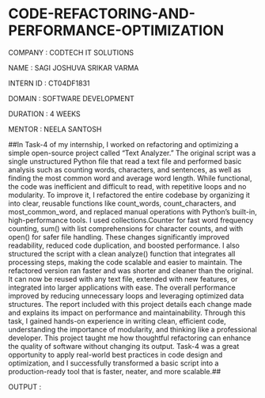 # CODE-REFACTORING-AND-PERFORMANCE-OPTIMIZATION

COMPANY : CODTECH IT SOLUTIONS

NAME : SAGI JOSHUVA SRIKAR VARMA

INTERN ID : CT04DF1831

DOMAIN : SOFTWARE DEVELOPMENT

DURATION : 4 WEEKS

MENTOR : NEELA SANTOSH

##In Task-4 of my internship, I worked on refactoring and optimizing a simple open-source project called “Text Analyzer.” The original script was a single unstructured Python file that read a text file and performed basic analysis such as counting words, characters, and sentences, as well as finding the most common word and average word length. While functional, the code was inefficient and difficult to read, with repetitive loops and no modularity.
To improve it, I refactored the entire codebase by organizing it into clear, reusable functions like count_words, count_characters, and most_common_word, and replaced manual operations with Python’s built-in, high-performance tools. I used collections.Counter for fast word frequency counting, sum() with list comprehensions for character counts, and with open() for safer file handling. These changes significantly improved readability, reduced code duplication, and boosted performance.
I also structured the script with a clean analyze() function that integrates all processing steps, making the code scalable and easier to maintain. The refactored version ran faster and was shorter and cleaner than the original. It can now be reused with any text file, extended with new features, or integrated into larger applications with ease. The overall performance improved by reducing unnecessary loops and leveraging optimized data structures.
The report included with this project details each change made and explains its impact on performance and maintainability. Through this task, I gained hands-on experience in writing clean, efficient code, understanding the importance of modularity, and thinking like a professional developer. This project taught me how thoughtful refactoring can enhance the quality of software without changing its output. Task-4 was a great opportunity to apply real-world best practices in code design and optimization, and I successfully transformed a basic script into a production-ready tool that is faster, neater, and more scalable.##

OUTPUT :
